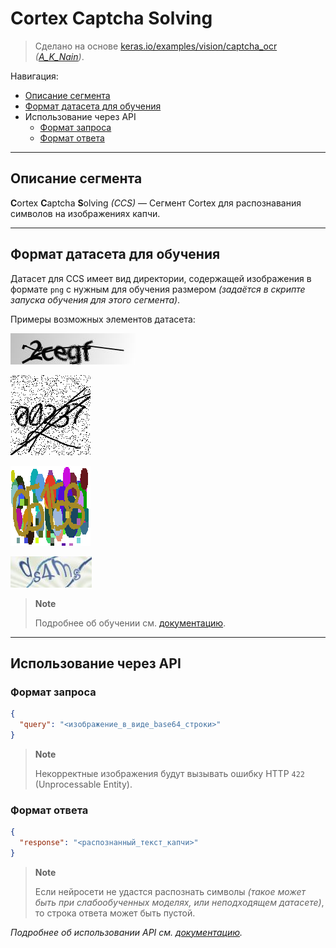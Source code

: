 # Cortex Captcha Solving

> Сделано на основе [keras.io/examples/vision/captcha_ocr](https://keras.io/examples/vision/captcha_ocr) *([A_K_Nain](https://twitter.com/A_K_Nain))*.

Навигация:

- [Описание сегмента](#описание-сегмента)
- [Формат датасета для обучения](#формат-датасета-для-обучения)
- Использование через API
  - [Формат запроса](#формат-запроса)
  - [Формат ответа](#формат-ответа)

---

## Описание сегмента

**C**ortex **C**aptcha **S**olving *(CCS)* — Сегмент Cortex для распознавания символов на изображениях капчи.

---

## Формат датасета для обучения

Датасет для CCS имеет вид директории, содержащей изображения в формате `png` с нужным для обучения размером *(задаётся в скрипте запуска обучения для этого сегмента)*.

Примеры возможных элементов датасета:

![2cegf](dataset_examples/2cegf.png)

![00237](dataset_examples/00237.png)

![05158](dataset_examples/05158.png)

![ds4ms](dataset_examples/ds4ms.png)

> **Note**
>
> Подробнее об обучении см. [документацию](../../startup/startup.md#обучение-моделей).

---

## Использование через API

### Формат запроса

```json
{
  "query": "<изображение_в_виде_base64_строки>"
}
```

> **Note**
>
> Некорректные изображения будут вызывать ошибку HTTP `422` (Unprocessable Entity).

### Формат ответа

```json
{
  "response": "<распознанный_текст_капчи>"
}
```

> **Note**
>
> Если нейросети не удастся распознать символы *(такое может быть при слабообученных моделях, или неподходящем датасете)*, то строка ответа может быть пустой.

*Подробнее об использовании API см. [документацию](../../startup/api.md).*
